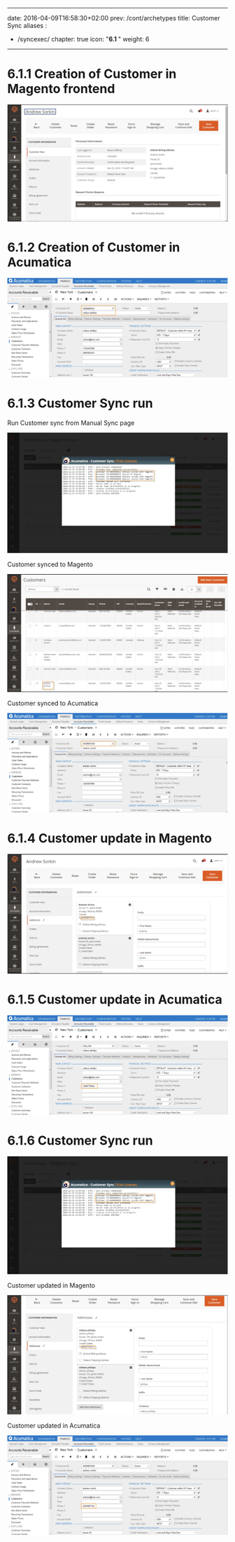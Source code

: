 
---
date: 2016-04-09T16:58:30+02:00
prev: /cont/archetypes
title: Customer Sync
aliases :
  - /syncexec/
chapter: true
icon: "<b>6.1 </b>"
weight: 6
---

# 6.1.1 Creation of Customer in Magento frontend

![Magic](images/customer-creation.png?classes=shadow)

# 6.1.2 Creation of Customer in Acumatica

![Magic](images/customer-creation-in-acumatica.png?classes=shadow)

# 6.1.3 Customer Sync run

Run Customer sync from Manual Sync page

![Magic](images/manual-sync.png?classes=shadow)

Customer synced to Magento

![Magic](images/customer-synced-magento.png?classes=shadow)

Customer synced to Acumatica

![Magic](images/customer-synced-to-acumatica.png?classes=shadow)

# 6.1.4 Customer update in Magento

![Magic](images/customer-update-in-magento.png?classes=shadow)

# 6.1.5 Customer update in Acumatica

![Magic](images/customer-update-in-acumatica.png?classes=shadow)

# 6.1.6 Customer Sync run

![Magic](images/sync-run-2.png?classes=shadow)

Customer updated in Magento

![Magic](images/customer-updated-magento-2.png?classes=shadow)

Customer updated in Acumatica

![Magic](images/customer-updated-acumatica-2.png?classes=shadow)


